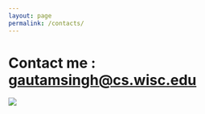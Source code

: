 ```yaml
---
layout: page
permalink: /contacts/
---
```



Contact me :   gautamsingh@cs.wisc.edu
====================
![](/images/connect.jpg) 

<a href="https://linkedin.com/in/gautam-singh-8a24a215">
